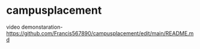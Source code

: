 # campusplacement

video demonstaration-https://github.com/Francis567890/campusplacement/edit/main/README.md

